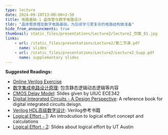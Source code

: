 ```yaml
---
type: lecture
date: 2024-09-18T13:00:00+2:50
title: 电路基础-1 晶体管与数字电路设计
tldr: "晶体管原理及数字电路基础，为后续学习更复杂的电路结构做准备"
hide_from_announcments: true
thumbnail: static_files/presentations/Lecture2/lecture2_页面_01.jpg
links: 
    - url: /static_files/presentations/Lecture2/第二节课.pdf
      name: slides
    - url: /static_files/presentations/Lecture2/Lecture2_Supp.pdf
      name: supplemantary slides
---
```


**Suggested Readings:**
- [Online Verilog Exercise](http://hdlbits.com)
- [数字集成电路设计原理](http://jpk.pku.edu.cn/course/ic/script.htm): 包含静态逻辑动态逻辑等内容
- [CMOS Delay Model](http://emlab.illinois.edu/ece342/notes/Lec_34.pdf): Slides given by UIUC ECE342
- [Digital Integrated Circuits - A Design Perspective](https://booksonweb.wordpress.com/wp-content/uploads/2011/11/digital-integrated-circuits-a-design-perspective-by-jan-m-rabaey.pdf): A reference book for digital integrated circuits deisgn.
- [Verilog HDL高级数字设计](https://book.douban.com/subject/1220624/): Verilog参考书籍
- [Logical Effort - 1](/2024Fall/static_files/presentations/Lecture2/lect6-logicaleffort.pdf): An introdcution to logical effort concept and calculations
- [Logical Effort - 2](/2024Fall/static_files/presentations/Lecture2/6-1.pdf): Slides about logical effort by UT Austin

